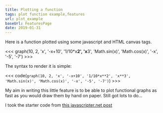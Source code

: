 ```yaml
---
title: Plotting a function
tags: plot function example,features
url: plot_example
baseUrl: FeaturesPage
date: 2019-01-31
---
```

Here is a function plotted using some javascript and HTML canvas tags. 

<<< graph(10, 2, 'x', '-x+10', '1/10*x**2', 'x**3', 'Math.sin(x)', 'Math.cos(x)', '-x', '-5', '-7') >>>

The syntax to render it is simple:

<<< code(`graph(10, 2, 'x', '-x+10', '1/10*x**2', 'x**3', 'Math.sin(x)', 'Math.cos(x)', '-x', '-5', '-7')`) >>>

My aim in writing this little feature is to be able to plot functional graphs as fast as you would draw them by hand on paper. Still got lots to do...

I took the starter code from [this javascripter.net post](http://www.javascripter.net/faq/plotafunctiongraph.htm)